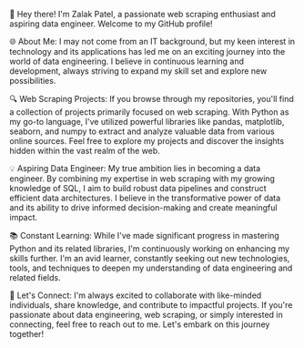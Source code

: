 👋 Hey there! I'm Zalak Patel, a passionate web scraping enthusiast and aspiring data engineer. Welcome to my GitHub profile!

🌐 About Me:
I may not come from an IT background, but my keen interest in technology and its applications has led me on an exciting journey into the world of data engineering. I believe in continuous learning and development, always striving to expand my skill set and explore new possibilities.

🔍 Web Scraping Projects:
If you browse through my repositories, you'll find a collection of projects primarily focused on web scraping. With Python as my go-to language, I've utilized powerful libraries like pandas, matplotlib, seaborn, and numpy to extract and analyze valuable data from various online sources. Feel free to explore my projects and discover the insights hidden within the vast realm of the web.

💡 Aspiring Data Engineer:
My true ambition lies in becoming a data engineer. By combining my expertise in web scraping with my growing knowledge of SQL, I aim to build robust data pipelines and construct efficient data architectures. I believe in the transformative power of data and its ability to drive informed decision-making and create meaningful impact.

📚 Constant Learning:
While I've made significant progress in mastering Python and its related libraries, I'm continuously working on enhancing my skills further. I'm an avid learner, constantly seeking out new technologies, tools, and techniques to deepen my understanding of data engineering and related fields.

🌟 Let's Connect:
I'm always excited to collaborate with like-minded individuals, share knowledge, and contribute to impactful projects. If you're passionate about data engineering, web scraping, or simply interested in connecting, feel free to reach out to me. Let's embark on this journey together!





